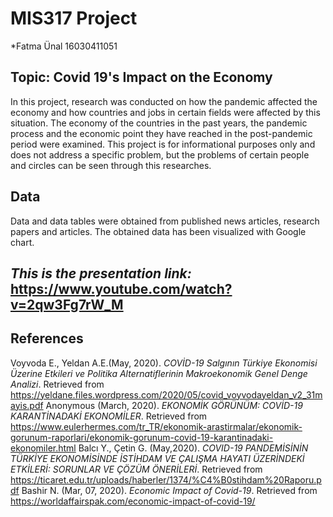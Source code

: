 # MIS317 Project 
*Fatma Ünal 16030411051



## Topic: Covid 19's Impact on the Economy
In this project, research was conducted on how the pandemic affected the economy and how countries and jobs in certain fields were affected by this situation. The economy of the countries in the past years, the pandemic process and the economic point they have reached in the post-pandemic period were examined. This project is for informational purposes only and does not address a specific problem, but the problems of certain people and circles can be seen through this researches.

## Data
Data and data tables were obtained from published news articles, research papers and articles. The obtained data has been visualized with Google chart.

## *This is the presentation link:*  https://www.youtube.com/watch?v=2qw3Fg7rW_M



## References

Voyvoda E., Yeldan A.E.(May, 2020). *COVİD-19 Salgının Türkiye Ekonomisi Üzerine Etkileri ve Politika Alternatiflerinin Makroekonomik Genel Denge Analizi*. Retrieved from https://yeldane.files.wordpress.com/2020/05/covid_voyvodayeldan_v2_31mayis.pdf
Anonymous (March, 2020). *EKONOMİK GÖRÜNÜM: COVİD-19 KARANTİNADAKİ EKONOMİLER*. Retrieved from https://www.eulerhermes.com/tr_TR/ekonomik-arastirmalar/ekonomik-gorunum-raporlari/ekonomik-gorunum-covid-19-karantinadaki-ekonomiler.html
Balcı Y., Çetin G. (May,2020). *COVID-19 PANDEMİSİNİN TÜRKİYE EKONOMİSİNDE İSTİHDAM VE ÇALIŞMA HAYATI ÜZERİNDEKİ ETKİLERİ: SORUNLAR VE ÇÖZÜM ÖNERİLERİ*. Retrieved from https://ticaret.edu.tr/uploads/haberler/1374/%C4%B0stihdam%20Raporu.pdf
Bashir N. (Mar, 07, 2020). *Economic Impact of Covid-19*. Retrieved from https://worldaffairspak.com/economic-impact-of-covid-19/

